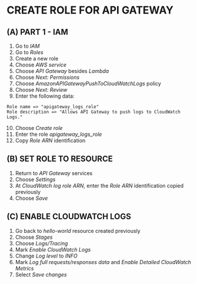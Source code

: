 # CREATE ROLE FOR API GATEWAY

## (A) PART 1 - IAM

1. Go to *IAM*
2. Go to *Roles*
3. Create a new role
4. Choose *AWS service*
5. Choose *API Gateway* besides *Lambda*
6. Choose *Next: Permissions*
7. Choose *AmazonAPIGatewayPushToCloudWatchLogs* policy
8. Choose *Next: Review*
9. Enter the following data:
```
Role name => "apigateway_logs_role"
Role description => "Allows API Gateway to push logs to CloudWatch Logs."
```

10. Choose *Create role*
11. Enter the role *apigateway_logs_role*
12. Copy *Role ARN* identification

## (B) SET ROLE TO RESOURCE

1. Return to *API Gateway* services
2. Choose *Settings*
3. At *CloudWatch log role ARN*, enter the *Role ARN* identification copied previously
4. Choose *Save*

## (C) ENABLE CLOUDWATCH LOGS

1. Go back to *hello-world* resource created previously
2. Choose *Stages*
3. Choose *Logs/Tracing*
4. Mark *Enable CloudWatch Logs*
5. Change *Log level* to *INFO*
6. Mark *Log full requests/responses data* and *Enable Detailed CloudWatch Metrics*
7. Select *Save changes*
